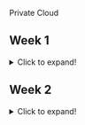 
Private Cloud
## Week 1
<details>
 <summary>Click to expand!</summary>
 
### Module 1 - What is private cloud ?(~5mins)
<details>
 <summary>Click to expand!</summary>
 </details>

### Module 2 - Cloud - The Basics(~10mins)
<details>
 <summary>Click to expand!</summary>
 </details>
 * [WhatisCloud.PNG](./images/WhatisCloud.PNG)

### Module 3 - What do you need to build your own Cloud ?(~15mins)
<details>
 <summary>Click to expand!</summary>
 </details>

### Module 4 - Welcome to OpenStack (~15mins)
<details>
 <summary>Click to expand!</summary>
 </details>

### Module 5 - Why learn OpenStack?(~20mins)
<details>
 <summary>Click to expand!</summary>
 </details>

### Module 6 - The NIST Reference Architecture(~1hr)

<details>
 <summary>Click to expand!</summary>
 </details>
 
 </details>

## Week 2
<details>
 <summary>Click to expand!</summary>
 
### Module 7 - Core Components of Openstack(~20mins)
<details>
 <summary>Click to expand!</summary>
 </details>

### Module 8 - Case Study E-Commerce(~30mins)
<details>
 <summary>Click to expand!</summary>
 </details>

### Module 9 - Open Stack Map(~30mins)
<details>
 <summary>Click to expand!</summary>
 </details>

### Module 10 - Setting up a single node private cloud(~20mins)
<details>
 <summary>Click to expand!</summary>
 </details>

### Module 11 - Creating an Instance(~15mins)
<details>
 <summary>Click to expand!</summary>
 </details>

</details>
